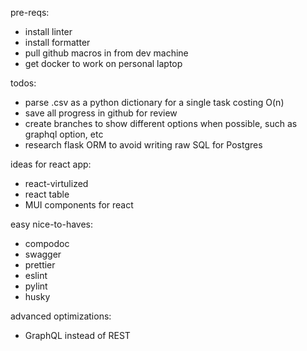 pre-reqs:

- install linter
- install formatter
- pull github macros in from dev machine
- get docker to work on personal laptop

todos:

- parse .csv as a python dictionary for a single task costing O(n)
- save all progress in github for review
- create branches to show different options when possible, such as graphql option, etc
- research flask ORM to avoid writing raw SQL for Postgres

ideas for react app:

- react-virtulized
- react table
- MUI components for react

easy nice-to-haves:

- compodoc
- swagger
- prettier
- eslint
- pylint
- husky

advanced optimizations:

- GraphQL instead of REST
